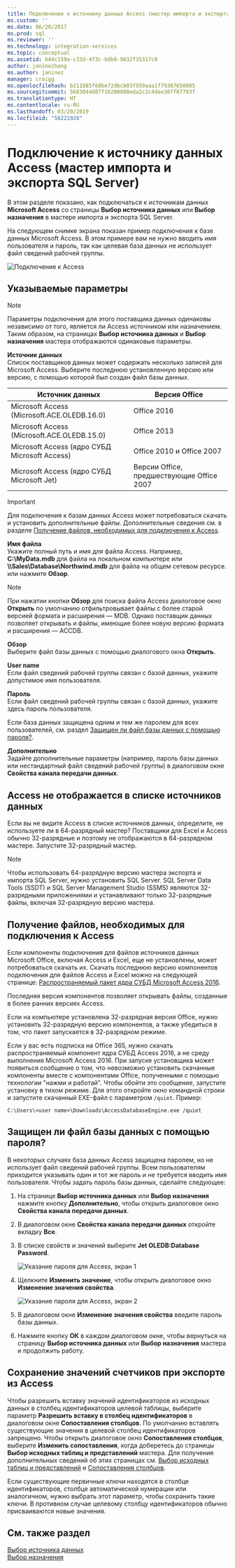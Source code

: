 ```yaml
---
title: Подключение к источнику данных Access (мастер импорта и экспорта SQL Server) | Документы Майкрософт
ms.custom: ''
ms.date: 06/20/2017
ms.prod: sql
ms.reviewer: ''
ms.technology: integration-services
ms.topic: conceptual
ms.assetid: b44c159a-c33d-4f3c-bdb8-9832f35317c8
author: janinezhang
ms.author: janinez
manager: craigg
ms.openlocfilehash: b211885f68be72dbcb03f959aaa1f79307658805
ms.sourcegitcommit: 5683044d87f16200888eda2c2c4dee38ff87793f
ms.translationtype: HT
ms.contentlocale: ru-RU
ms.lasthandoff: 03/20/2019
ms.locfileid: "58221928"
---
```

# <a name="connect-to-an-access-data-source-sql-server-import-and-export-wizard"></a>Подключение к источнику данных Access (мастер импорта и экспорта SQL Server)
В этом разделе показано, как подключаться к источникам данных **Microsoft Access** со страницы **Выбор источника данных** или **Выбор назначения** в мастере импорта и экспорта SQL Server.

На следующем снимке экрана показан пример подключения к базе данных Microsoft Access. В этом примере вам не нужно вводить имя пользователя и пароль, так как целевая база данных не использует файл сведений рабочей группы.

![Подключение к Access](../../integration-services/import-export-data/media/connect-to-access.jpg)

## <a name="options-to-specify"></a>Указываемые параметры

> [!NOTE]
> Параметры подключения для этого поставщика данных одинаковы независимо от того, является ли Access источником или назначением. Таким образом, на страницах **Выбор источника данных** и **Выбор назначения** мастера отображаются одинаковые параметры.

**Источник данных**  
Список поставщиков данных может содержать несколько записей для Microsoft Access. Выберите последнюю установленную версию или версию, с помощью которой был создан файл базы данных.

|Источник данных|Версия Office|
|-------|-------|
|Microsoft Access (Microsoft.ACE.OLEDB.16.0)|Office 2016|
|Microsoft Access (Microsoft.ACE.OLEDB.15.0)|Office 2013|
|Microsoft Access (ядро СУБД Microsoft Access)|Office 2010 и Office 2007|
|Microsoft Access (ядро СУБД Microsoft Jet)|Версии Office, предшествующие Office 2007|

> [!IMPORTANT]
> Для подключения к базам данных Access может потребоваться скачать и установить дополнительные файлы. Дополнительные сведения см. в разделе [Получение файлов, необходимых для подключения к Access](#officeDownloads).

 **Имя файла**  
Укажите полный путь и имя для файла Access. Например, **C:\\MyData.mdb** для файла на локальном компьютере или **\\\\Sales\\Database\\Northwind.mdb** для файла на общем сетевом ресурсе. или нажмите **Обзор**. 

> [!NOTE]
> При нажатии кнопки **Обзор** для поиска файла Access диалоговое окно **Открыть** по умолчанию отфильтровывает файлы с более старой версией формата и расширения — MDB. Однако поставщик данных позволяет открывать и файлы, имеющие более новую версию формата и расширения — ACCDB.
  
 **Обзор**  
 Выберите файл базы данных с помощью диалогового окна **Открыть**.  
  
 **User name**  
Если файл сведений рабочей группы связан с базой данных, укажите допустимое имя пользователя.  
  
 **Пароль**  
Если файл сведений рабочей группы связан с базой данных, укажите здесь пароль пользователя.
 
Если база данных защищена одним и тем же паролем для всех пользователей, см. раздел [Защищен ли файл базы данных с помощью пароля?](#database_password).
  
 **Дополнительно**  
Задайте дополнительные параметры (например, пароль базы данных или нестандартный файл сведений рабочей группы) в диалоговом окне **Свойства канала передачи данных**.  

## <a name="i-dont-see-access-in-the-list-of-data-sources"></a>Access не отображается в списке источников данных
Если вы не видите Access в списке источников данных, определите, не используете ли в 64-разрядный мастер? Поставщики для Excel и Access обычно 32-разрядные и поэтому не отображаются в 64-разрядном мастере. Запустите 32-разрядный мастер.

> [!NOTE]
> Чтобы использовать 64-разрядную версию мастера экспорта и импорта SQL Server, нужно установить SQL Server. SQL Server Data Tools (SSDT) и SQL Server Management Studio (SSMS) являются 32-разрядными приложениями и устанавливают только 32-разрядные файлы, включая 32-разрядную версию мастера.

## <a name="officeDownloads"></a>Получение файлов, необходимых для подключения к Access  
Если компоненты подключения для файлов источников данных Microsoft Office, включая Access и Excel, еще не установлены, может потребоваться скачать их. Скачать последнюю версию компонентов подключения для файлов Access и Excel можно на следующей странице: [Распространяемый пакет ядра СУБД Microsoft Access 2016](https://www.microsoft.com/download/details.aspx?id=54920).
  
Последняя версия компонентов позволяет открывать файлы, созданные в более ранних версиях Access.

Если на компьютере установлена 32-разрядная версия Office, нужно установить 32-разрядную версию компонентов, а также убедиться в том, что пакет запускается в 32-разрядном режиме.

Если у вас есть подписка на Office 365, нужно скачать распространяемый компонент ядра СУБД Access 2016, а не среду выполнения Microsoft Access 2016. При запуске установщика может появиться сообщение о том, что невозможно установить скачанные компоненты вместе с компонентами Office, полученными с помощью технологии "нажми и работай". Чтобы обойти это сообщение, запустите установку в тихом режиме. Для этого откройте окно командной строки и запустите скачанный EXE-файл с параметром `/quiet`. Пример:

`C:\Users\<user name>\Downloads\AccessDatabaseEngine.exe /quiet`

## <a name="database_password"></a> Защищен ли файл базы данных с помощью пароля?
В некоторых случаях база данных Access защищена паролем, но не использует файл сведений рабочей группы. Всем пользователям приходится указывать один и тот же пароль и не требуется вводить имя пользователя. Чтобы задать пароль базы данных, сделайте следующее:

1.  На странице **Выбор источника данных** или **Выбор назначения** нажмите кнопку **Дополнительно**, чтобы открыть диалоговое окно **Свойства канала передачи данных**.  
2.  В диалоговом окне **Свойства канала передачи данных** откройте вкладку **Все**.  
3.  В списке свойств и значений выберите **Jet OLEDB:Database Password**.   
    
    ![Указание пароля для Access, экран 1](../../integration-services/import-export-data/media/specify-access-password-screen-1.jpg) 
4.  Щелкните **Изменить значение**, чтобы открыть диалоговое окно **Изменение значения свойства**.  
    
    ![Указание пароля для Access, экран 2](../../integration-services/import-export-data/media/specify-access-password-screen-2.jpg)
5.  В диалоговом окне **Изменение значения свойства** введите пароль базы данных.
6.  Нажмите кнопку **ОК** в каждом диалоговом окне, чтобы вернуться на страницу **Выбор источника данных** или **Выбор назначения** мастера и продолжить работу.

## <a name="keep-your-autonumber-values-when-you-export-from-access"></a>Сохранение значений счетчиков при экспорте из Access
Чтобы разрешить вставку значений идентификаторов из исходных данных в столбец идентификаторов целевой таблицы, выберите параметр **Разрешить вставку в столбец идентификаторов** в диалоговом окне **Сопоставления столбцов**. По умолчанию вставлять существующие значения в целевой столбец идентификаторов запрещено. Чтобы открыть диалоговое окно **Сопоставления столбцов**, выберите **Изменить сопоставления**, когда доберетесь до страницы **Выбор исходных таблиц и представлений** мастера. Для получения дополнительных сведений об этих страницах см. [Выбор исходных таблиц и представлений](../../integration-services/import-export-data/select-source-tables-and-views-sql-server-import-and-export-wizard.md) и [Сопоставления столбцов](../../integration-services/import-export-data/column-mappings-sql-server-import-and-export-wizard.md).

Если существующие первичные ключи находятся в столбце идентификаторов, столбце автоматической нумерации или аналогичном, нужно выбрать этот параметр, чтобы сохранить такие ключи. В противном случае целевому столбцу идентификаторов обычно присваиваются новые значения.

## <a name="see-also"></a>См. также раздел
[Выбор источника данных](../../integration-services/import-export-data/choose-a-data-source-sql-server-import-and-export-wizard.md)  
[Выбор назначения](../../integration-services/import-export-data/choose-a-destination-sql-server-import-and-export-wizard.md)

